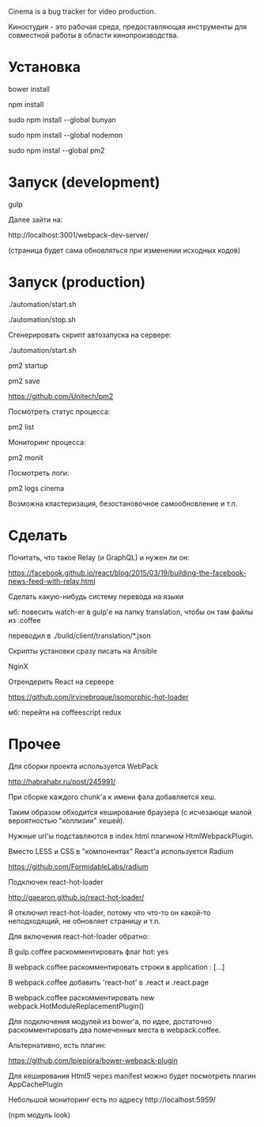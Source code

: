 Cinema is a bug tracker for video production.

Киностудия - это рабочая среда, предоставляющая инструменты для совместной работы в области кинопроизводства.

Установка
==========

bower install

npm install

sudo npm install --global bunyan

sudo npm install --global nodemon

sudo npm instal --global pm2

Запуск (development)
=====================

gulp

Далее зайти на:

http://localhost:3001/webpack-dev-server/

(страница будет сама обновляться при изменении исходных кодов)

Запуск (production)
====================

./automation/start.sh

./automation/stop.sh

Сгенерировать скрипт автозапуска на сервере:

./automation/start.sh

pm2 startup

pm2 save

https://github.com/Unitech/pm2

Посмотреть статус процесса: 

pm2 list

Мониторинг процесса: 

pm2 monit

Посмотреть логи:

pm2 logs cinema

Возможна кластеризация, безостановочное самообновление и т.п.

Сделать
====================

Почитать, что такое Relay (и GraphQL) и нужен ли он:

https://facebook.github.io/react/blog/2015/03/19/building-the-facebook-news-feed-with-relay.html

Сделать какую-нибудь систему перевода на языки

мб: повесить watch-er в gulp'е на папку translation, чтобы он там файлы из .coffee

переводил в ./build/client/translation/*.json

Скрипты установки сразу писать на Ansible

NginX

Отрендерить React на сервере

https://github.com/irvinebroque/isomorphic-hot-loader

мб: перейти на coffeescript redux

Прочее
====================

Для сборки проекта используется WebPack

http://habrahabr.ru/post/245991/


При сборке каждого chunk'а к имени фала добавляется хеш.

Таким образом обходится кеширование браузера (с исчезающе малой вероятностью "коллизии" хешей).

Нужные url'ы подставляются в index.html плагином HtmlWebpackPlugin.


Вместо LESS и CSS в "компонентах" React'а используется Radium

https://github.com/FormidableLabs/radium


Подключен react-hot-loader

http://gaearon.github.io/react-hot-loader/

Я отключил react-hot-loader, потому что что-то он какой-то неподходящий, не обновляет страницу и т.п.

Для включения react-hot-loader обратно:

В gulp.coffee раскомментировать флаг hot: yes

В webpack.coffee раскомментировать строки в application : [...]

В webpack.coffee добавить 'react-hot' в .react и .react.page

В webpack.coffee раскомментировать new webpack.HotModuleReplacementPlugin()


Для подключения модулей из bower'а, по идее, достаточно раскомментировать два помеченных места в webpack.coffee.

Альтернативно, есть плагин:

https://github.com/lpiepiora/bower-webpack-plugin



Для кеширования Html5 через manifest можно будет посмотреть плагин AppCachePlugin


Небольшой мониторинг есть по адресу http://localhost:5959/

(npm модуль look)
